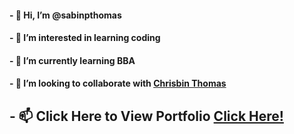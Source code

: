 #### - 👋 Hi, I’m @sabinpthomas
#### - 👀 I’m interested in learning coding
#### - 🌱 I’m currently learning BBA
#### - 💞️ I’m looking to collaborate with [Chrisbin Thomas](https://chrisbin95.github.io/Portfolio/)
## - 📫 Click Here to View Portfolio [Click Here!](https://sabinpthomas.github.io/)

<!---
sabinpthomas/sabinpthomas is a ✨ special ✨ repository because its `README.md` (this file) appears on your GitHub profile.
You can click the Preview link to take a look at your changes.
--->
